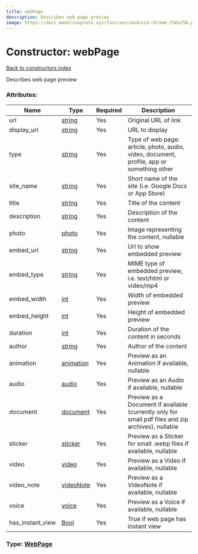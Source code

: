 ```yaml
---
title: webPage
description: Describes web page preview
image: https://docs.madelineproto.xyz/favicons/android-chrome-256x256.png
---
```

# Constructor: webPage  
[Back to constructors index](index.md)



Describes web page preview

### Attributes:

| Name     |    Type       | Required | Description |
|----------|---------------|----------|-------------|
|url|[string](../types/string.md) | Yes|Original URL of link|
|display\_url|[string](../types/string.md) | Yes|URL to display|
|type|[string](../types/string.md) | Yes|Type of web page: article, photo, audio, video, document, profile, app or something other|
|site\_name|[string](../types/string.md) | Yes|Short name of the site (i.e. Google Docs or App Store)|
|title|[string](../types/string.md) | Yes|Title of the content|
|description|[string](../types/string.md) | Yes|Description of the content|
|photo|[photo](../constructors/photo.md) | Yes|Image representing the content, nullable|
|embed\_url|[string](../types/string.md) | Yes|Url to show embedded preview|
|embed\_type|[string](../types/string.md) | Yes|MIME type of embedded preview, i.e. text/html or video/mp4|
|embed\_width|[int](../types/int.md) | Yes|Width of embedded preview|
|embed\_height|[int](../types/int.md) | Yes|Height of embedded preview|
|duration|[int](../types/int.md) | Yes|Duration of the content in seconds|
|author|[string](../types/string.md) | Yes|Author of the content|
|animation|[animation](../constructors/animation.md) | Yes|Preview as an Animation if available, nullable|
|audio|[audio](../constructors/audio.md) | Yes|Preview as an Audio if available, nullable|
|document|[document](../constructors/document.md) | Yes|Preview as a Document if available (currently only for small pdf files and zip archives), nullable|
|sticker|[sticker](../constructors/sticker.md) | Yes|Preview as a Sticker for small .webp files if available, nullable|
|video|[video](../constructors/video.md) | Yes|Preview as a Video if available, nullable|
|video\_note|[videoNote](../constructors/videoNote.md) | Yes|Preview as a VideoNote if available, nullable|
|voice|[voice](../constructors/voice.md) | Yes|Preview as a Voice if available, nullable|
|has\_instant\_view|[Bool](../types/Bool.md) | Yes|True if web page has instant view|



### Type: [WebPage](../types/WebPage.md)


